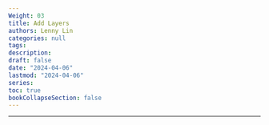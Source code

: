 ```yaml
---
Weight: 03
title: Add Layers
authors: Lenny Lin
categories: null
tags: 
description: 
draft: false
date: "2024-04-06"
lastmod: "2024-04-06"
series:
toc: true
bookCollapseSection: false
---
```



<!--more-->

---



